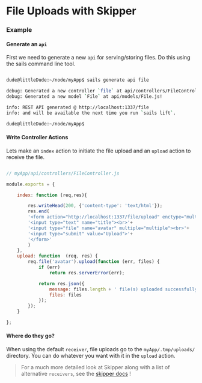 # File Uploads with Skipper
### Example

#### Generate an `api` 
First we need to generate a new `api` for serving/storing files.  Do this using the sails command line tool.

```sh

dude@littleDude:~/node/myApp$ sails generate api file

debug: Generated a new controller `file` at api/controllers/FileController.js!
debug: Generated a new model `File` at api/models/File.js!

info: REST API generated @ http://localhost:1337/file
info: and will be available the next time you run `sails lift`.

dude@littleDude:~/node/myApp$ 

```

#### Write Controller Actions

Lets make an `index` action to initiate the file upload and an `upload` action to receive the file.

```javascript 

// myApp/api/controllers/FileController.js

module.exports = {

	index: function (req,res){

		res.writeHead(200, {'content-type': 'text/html'});
		res.end(
		'<form action="http://localhost:1337/file/upload" enctype="multipart/form-data" method="post">'+
		'<input type="text" name="title"><br>'+
		'<input type="file" name="avatar" multiple="multiple"><br>'+
		'<input type="submit" value="Upload">'+
		'</form>'
		)
	},
	upload: function  (req, res) {
		req.file('avatar').upload(function (err, files) {
			if (err)
				return res.serverError(err);

			return res.json({
				message: files.length + ' file(s) uploaded successfully!',
				files: files
			});
		});
	}

};
```

#### Where do they go?
When using the default `receiver`, file uploads go to the `myApp/.tmp/uploads/` directory.  You can do whatever you want with it in the `upload` action.


> For a much more detailed look at Skipper along with a list of alternative `receivers`, see the [skipper docs](https://github.com/balderdashy/skipper) ! 



<docmeta name="uniqueID" value="Skipper73547">
<docmeta name="displayName" value="Skipper">

